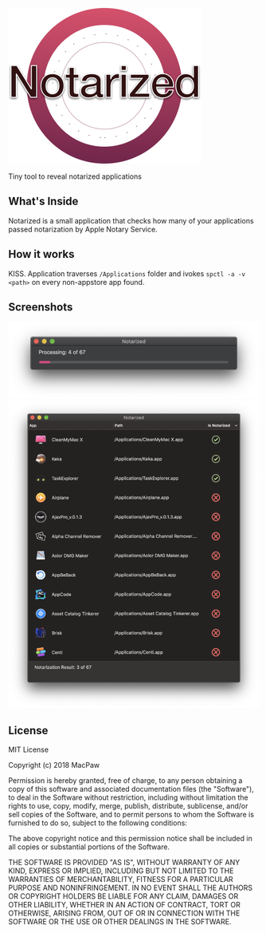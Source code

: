 ![Logo](https://github.com/MacPaw/Notarized/raw/master/assets/logo.png)

Tiny tool to reveal notarized applications

## What's Inside

Notarized is a small application that checks how many of your applications passed notarization by Apple Notary Service.

## How it works

KISS. Application traverses `/Applications` folder and ivokes `spctl -a -v <path>` on every non-appstore app found.

## Screenshots

![Screenshot 2](https://github.com/MacPaw/Notarized/raw/master/assets/screenshot2.png)
![Screenshot 1](https://github.com/MacPaw/Notarized/raw/master/assets/screenshot1.png)

## License

MIT License

Copyright (c) 2018 MacPaw

Permission is hereby granted, free of charge, to any person obtaining a copy
of this software and associated documentation files (the "Software"), to deal
in the Software without restriction, including without limitation the rights
to use, copy, modify, merge, publish, distribute, sublicense, and/or sell
copies of the Software, and to permit persons to whom the Software is
furnished to do so, subject to the following conditions:

The above copyright notice and this permission notice shall be included in all
copies or substantial portions of the Software.

THE SOFTWARE IS PROVIDED "AS IS", WITHOUT WARRANTY OF ANY KIND, EXPRESS OR
IMPLIED, INCLUDING BUT NOT LIMITED TO THE WARRANTIES OF MERCHANTABILITY,
FITNESS FOR A PARTICULAR PURPOSE AND NONINFRINGEMENT. IN NO EVENT SHALL THE
AUTHORS OR COPYRIGHT HOLDERS BE LIABLE FOR ANY CLAIM, DAMAGES OR OTHER
LIABILITY, WHETHER IN AN ACTION OF CONTRACT, TORT OR OTHERWISE, ARISING FROM,
OUT OF OR IN CONNECTION WITH THE SOFTWARE OR THE USE OR OTHER DEALINGS IN THE
SOFTWARE.
